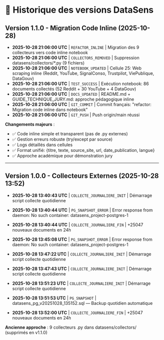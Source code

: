 # 📘 Historique des versions DataSens

## Version 1.1.0 - Migration Code Inline (2025-10-28)

- **2025-10-28 21:06:00 UTC** | `REFACTOR_INLINE` | Migration des 9 collecteurs vers code inline notebook
- **2025-10-28 21:06:00 UTC** | `COLLECTORS_REMOVED` | Suppression datasens/collectors/*.py (9 fichiers)
- **2025-10-28 21:06:00 UTC** | `NOTEBOOK_UPDATED` | Cellule 25: Web scraping inline (Reddit, YouTube, SignalConso, Trustpilot, ViePublique, DataGouv)
- **2025-10-28 21:06:00 UTC** | `TEST_SUCCESS` | Exécution notebook: 86 documents collectés (52 Reddit + 30 YouTube + 4 DataGouv)
- **2025-10-28 21:06:00 UTC** | `DOCS_UPDATED` | README.md + GUIDE_TECHNIQUE_JURY.md: approche pédagogique inline
- **2025-10-28 21:06:00 UTC** | `GIT_COMMIT` | Commit français: "refactor: Migration code inline dans notebook"
- **2025-10-28 21:06:00 UTC** | `GIT_PUSH` | Push origin/main réussi

**Changements majeurs** :
- ✅ Code inline simple et transparent (pas de .py externes)
- ✅ Gestion erreurs robuste (try/except par source)
- ✅ Logs détaillés dans cellules
- ✅ Format unifié: {titre, texte, source_site, url, date_publication, langue}
- ✅ Approche académique pour démonstration jury

---

## Version 1.0.0 - Collecteurs Externes (2025-10-28 13:52)

- **2025-10-28 13:40:43 UTC** | `COLLECTE_JOURNALIERE_INIT` | Démarrage script collecte quotidienne
- **2025-10-28 13:40:44 UTC** | `PG_SNAPSHOT_ERROR` | Error response from daemon: No such container: datasens_project-postgres-1

- **2025-10-28 13:40:44 UTC** | `COLLECTE_JOURNALIERE_FIN` | +25047 nouveaux documents en 24h
- **2025-10-28 13:45:08 UTC** | `PG_SNAPSHOT_ERROR` | Error response from daemon: No such container: datasens_project-postgres-1

- **2025-10-28 13:47:22 UTC** | `COLLECTE_JOURNALIERE_INIT` | Démarrage script collecte quotidienne
- **2025-10-28 13:47:43 UTC** | `COLLECTE_JOURNALIERE_INIT` | Démarrage script collecte quotidienne
- **2025-10-28 13:51:23 UTC** | `COLLECTE_JOURNALIERE_INIT` | Démarrage script collecte quotidienne
- **2025-10-28 13:51:53 UTC** | `PG_SNAPSHOT` | datasens_pg_v20251028_135152.sql — Backup quotidien automatique
- **2025-10-28 13:52:00 UTC** | `COLLECTE_JOURNALIERE_FIN` | +25047 nouveaux documents en 24h

**Ancienne approche** : 9 collecteurs .py dans datasens/collectors/ (supprimés en v1.1.0)
